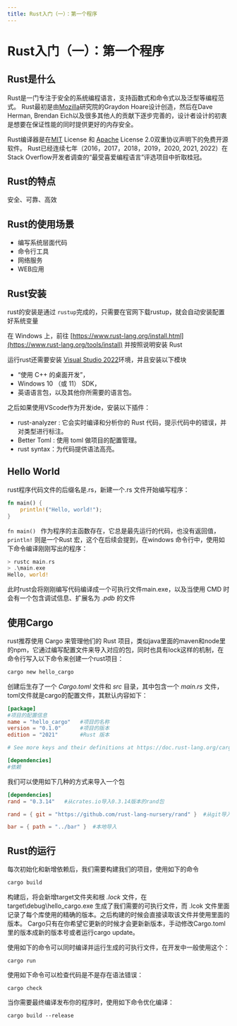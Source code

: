 ```yaml
---
title: Rust入门（一）：第一个程序
---
```


# Rust入门（一）：第一个程序

## Rust是什么

Rust是一门专注于安全的系统编程语言，支持函数式和命令式以及泛型等编程范式。 Rust最初是由[Mozilla](https://baike.baidu.com/item/Mozilla/7148071?fromModule=lemma_inlink)研究院的Graydon Hoare设计创造，然后在Dave Herman, Brendan Eich以及很多其他人的贡献下逐步完善的，设计者设计的初衷是想要在保证性能的同时提供更好的内存安全。

Rust编译器是在[MIT](https://baike.baidu.com/item/MIT/31539?fromModule=lemma_inlink) License 和 [Apache](https://baike.baidu.com/item/Apache/6265?fromModule=lemma_inlink) License 2.0双重协议声明下的免费开源软件。 Rust已经连续七年（2016，2017，2018，2019，2020, 2021, 2022）在Stack Overflow开发者调查的“最受喜爱编程语言”评选项目中折取桂冠。

## Rust的特点

安全、可靠、高效

## Rust的使用场景

- 编写系统层面代码
- 命令行工具
- 网络服务
- WEB应用

## Rust安装

rust的安装是通过 `rustup`完成的，只需要在官网下载rustup，就会自动安装配置好系统变量

在 Windows 上，前往 [https://www.rust-lang.org/install.html](https://www.rust-lang.org/tools/install) 并按照说明安装 Rust

运行rust还需要安装 [Visual Studio 2022](https://visualstudio.microsoft.com/downloads/)环境，并且安装以下模块

- “使用 C++ 的桌面开发”，
- Windows 10 （或 11） SDK，
- 英语语言包，以及其他你所需要的语言包。

之后如果使用VScode作为开发ide，安装以下插件：

- rust-analyzer : 它会实时编译和分析你的 Rust 代码，提示代码中的错误，并对类型进行标注。
- Better Toml : 使用 toml 做项目的配置管理。
- rust syntax：为代码提供语法高亮。

## Hello World

rust程序代码文件的后缀名是.rs，新建一个.rs 文件开始编写程序：

```rust
fn main() {
    println!("Hello, world!");
}
```

`fn main() ` 作为程序的主函数存在，它总是最先运行的代码，也没有返回值，`println!` 则是一个Rust 宏，这个在后续会提到，在windows 命令行中，使用如下命令编译刚刚写出的程序：

```rust
> rustc main.rs
> .\main.exe
Hello, world!
```

此时rust会将刚刚编写代码编译成一个可执行文件main.exe，以及当使用 CMD 时会有一个包含调试信息、扩展名为 *.pdb* 的文件

## 使用Cargo

rust推荐使用 Cargo 来管理他们的 Rust 项目，类似java里面的maven和node里的npm，它通过编写配置文件来导入对应的包，同时也具有lock这样的机制，在命令行写入以下命令来创建一个rust项目：

```sh
cargo new hello_cargo
```

创建后生存了一个 *Cargo.toml* 文件和 *src* 目录，其中包含一个 *main.rs* 文件，toml文件就是cargo的配置文件，其默认内容如下：

```toml
[package]
#项目的配置信息
name = "hello_cargo"   #项目的名称
version = "0.1.0"      #项目的版本
edition = "2021"       #Rust 版本

# See more keys and their definitions at https://doc.rust-lang.org/cargo/reference/manifest.html

[dependencies]
#依赖
```

我们可以使用如下几种的方式来导入一个包

```toml
[dependencies]
rand = "0.3.14"   #从crates.io导入0.3.14版本的rand包

rand = { git = "https://github.com/rust-lang-nursery/rand" }  #从git导入

bar = { path = "../bar" }  #本地导入
```

## Rust的运行

每次初始化和新增依赖后，我们需要构建我们的项目，使用如下的命令

```sh
cargo build
```

构建后，将会新增target文件夹和根 *.lock* 文件，在 target\debug\hello_cargo.exe 生成了我们需要的可执行文件，而 .lcok 文件里面记录了每个库使用的精确的版本。之后构建的时候会直接读取该文件并使用里面的版本。
Cargo只有在你希望它更新的时候才会更新新版本，手动修改Cargo.toml里的版本成新的版本号或者运行cargo update。

使用如下的命令可以同时编译并运行生成的可执行文件，在开发中一般使用这个：

```shell
cargo run
```

使用如下命令可以检查代码是不是存在语法错误：

```shell
cargo check
```

当你需要最终编译发布你的程序时，使用如下命令优化编译：

```shell
cargo build --release
```





